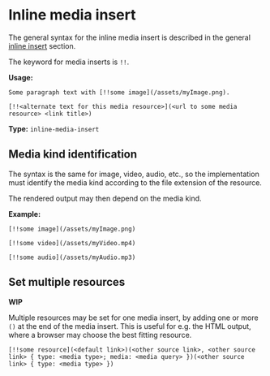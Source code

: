 # Inline media insert

The general syntax for the inline media insert is described in the general [inline insert](/markup/inlines/boxes/inserts/README) section.

The keyword for media inserts is `!!`.

**Usage:**

```
Some paragraph text with [!!some image](/assets/myImage.png).

[!!<alternate text for this media resource>](<url to some media resource> <link title>)
```

**Type:** `inline-media-insert`

## Media kind identification

The syntax is the same for image, video, audio, etc., so the implementation must identify the media kind according to the file extension of the resource.

The rendered output may then depend on the media kind.

**Example:**

```
[!!some image](/assets/myImage.png)

[!!some video](/assets/myVideo.mp4)

[!!some audio](/assets/myAudio.mp3)
```

## Set multiple resources

**WIP**

Multiple resources may be set for one media insert, by adding one or more `()` at the end of the media insert.
This is useful for e.g. the HTML output, where a browser may choose the best fitting resource.

```
[!!some resource](<default link>)(<other source link>, <other source link> { type: <media type>; media: <media query> })(<other source link> { type: <media type> })
```
